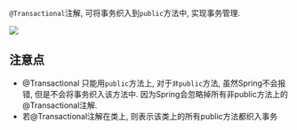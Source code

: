 `@Transactional`注解, 可将事务织入到`public`方法中, 实现事务管理.

![](https://youpaiyun.zongqilive.cn/image/20200626093105.png)

## 注意点

- @Transactional 只能用`public`方法上, 对于`非public`方法, 虽然Spring不会报错, 但是不会将事务织入该方法中. 因为Spring会忽略掉所有非public方法上的@Transactional注解.
- 若@Transactional注解在类上, 则表示该类上的所有public方法都织入事务





















